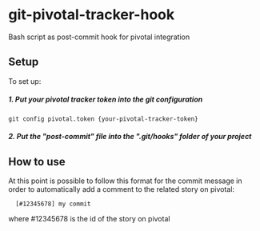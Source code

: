 # git-pivotal-tracker-hook
  Bash script as post-commit hook for pivotal integration

## Setup
  To set up:

##### 1. Put your pivotal tracker token into the git configuration
    git config pivotal.token {your-pivotal-tracker-token}

##### 2. Put the "post-commit" file into the ".git/hooks" folder of your project

## How to use
  At this point is possible to follow this format for the commit message in order to automatically add a comment to the related story on  pivotal:
  
      [#12345678] my commit
      
where #12345678 is the id of the story on pivotal

